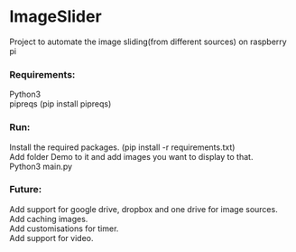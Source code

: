 # ImageSlider
Project to automate the image sliding(from different sources) on raspberry pi

### Requirements:
Python3\
pipreqs (pip install pipreqs)


### Run:
Install the required packages. (pip install -r requirements.txt)\
Add folder Demo to it and add images you want to display to that.\
Python3 main.py


### Future:
Add support for google drive, dropbox and one drive for image sources.\
Add caching images.\
Add customisations for timer.\
Add support for video.
